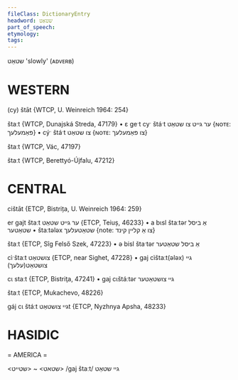 ```yaml
---
fileClass: DictionaryEntry
headword: שטאַט
part_of_speech: 
etymology: 
tags: 
---
```

שטאַט
'slowly' (ᴀᴅᴠᴇʀʙ)

WESTERN
========

(cy) štāt {WTCP, U. Weinreich 1964: 254}

štaːt {WTCP, Dunajská Streda, 47179}
	•	ɛ geˑt cyˑ štáˑt ער גייט צו שטאַט {ɴᴏᴛᴇ: פּאַמעלעך}
	•	cýˑ štáˑt צו שטאַט {ɴᴏᴛᴇ: צו פּאַמעלעך}

štaːt {WTCP, Vác, 47197}

štaːt {WTCP, Berettyó-Újfalu, 47212}

CENTRAL
========

cištāt {ETCP, Bistrița, U. Weinreich 1964: 259}

er gajt štaːt ער גייט שטאַט {ETCP, Teiuș, 46233}
	•	a bɩsl štaːtər אַ ביסל שטאַטער
	•	štaːtələx שטאַטעלעך {note: צו אַ קליין קינד}

štaːt {ETCP, Sîg Felső Szek, 47223}
	•	ə bisl štaˑtər אַ ביסל שטאַטער

cìˑštaːt צושטאַט {ETCP, near Sighet, 47228}
	•	gaj cìštaːt(ələx) גיי צושטאַט(עלעך)

cɩ staːt {ETCP, Bistriţa, 47241}
	•	gaj cɩštáːtər גיי צושטאַטער

štaːt {ETCP, Mukachevo, 48226}

gáj cɩ štáːt גיי צושטאַטt {ETCP, Nyzhnya Apsha, 48233}

HASIDIC
=======
= AMERICA = 

<שטאט> ~ <שטייט>
/gaj štaːt/ גיי שטאַט